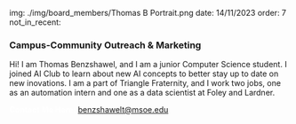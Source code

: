 img: ./img/board_members/Thomas B Portrait.png
date: 14/11/2023
order: 7
not_in_recent:

### Campus-Community Outreach & Marketing

Hi! I am Thomas Benzshawel, and I am a junior Computer Science student. I joined AI Club to learn about new AI concepts to better stay up to date on new inovations. I am a part of Triangle Fraternity, and I work two jobs, one as an automation intern and one as a data scientist at Foley and Lardner.

<a style = 'font-weight: bold; color: white;'>Contact Me Here:</a> <a style = 'color: blue eyes;'>benzshawelt@msoe.edu</a>